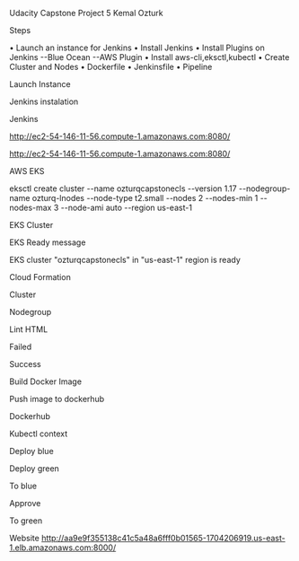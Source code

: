 Udacity Capstone Project 5 Kemal Ozturk

Steps

•	Launch an instance for Jenkins
•	Install Jenkins
•	Install Plugins on Jenkins --Blue Ocean --AWS Plugin
•	Install aws-cli,eksctl,kubectl
•	Create Cluster and Nodes
•	Dockerfile
•	Jenkinsfile
•	Pipeline


Launch Instance

 

Jenkins instalation


 
 
 

Jenkins

 

http://ec2-54-146-11-56.compute-1.amazonaws.com:8080/

 
http://ec2-54-146-11-56.compute-1.amazonaws.com:8080/

 

 


AWS EKS

eksctl create cluster --name ozturqcapstonecls --version 1.17 --nodegroup-name ozturq-lnodes --node-type t2.small --nodes 2 --nodes-min 1 --nodes-max 3 --node-ami auto --region us-east-1

 

EKS Cluster

 

EKS Ready message

EKS cluster "ozturqcapstonecls" in "us-east-1" region is ready
 
Cloud Formation

Cluster

 
Nodegroup
 



Lint HTML

Failed
 
 
Success

 
Build Docker Image
 
Push image to dockerhub
 
Dockerhub
 
Kubectl context
 
Deploy blue
 
Deploy green
 
To blue
 
Approve

 
 
To green
 
Website
http://aa9e9f355138c41c5a48a6fff0b01565-1704206919.us-east-1.elb.amazonaws.com:8000/

 
